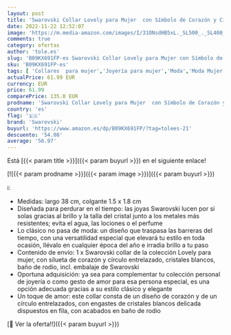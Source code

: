 ```yaml
---
layout: post
title: 'Swarovski Collar Lovely para Mujer  con Símbolo de Corazón y Círculo  Cristales Blancos  Baño de Rodio  Colección Lovely de Swarovski'
date: 2022-11-22 12:52:07
image: 'https://m.media-amazon.com/images/I/31ONsdHB5xL._SL500_._SL400_.jpg'
comments: true
category: ofertas
author: 'tole.es'
slug: 'B09KX691FP-es Swarovski Collar Lovely para Mujer con Símbolo de Corazón...'
sku: 'B09KX691FP-es'
tags: [ 'Collares  para mujer','Joyería para mujer','Moda','Moda Mujer','swarovski','🇪🇸', ]
actualPrice: 61.99 EUR
currency: EUR
price: 61.99
comparePrice: 135.0 EUR
prodname: 'Swarovski Collar Lovely para Mujer  con Símbolo de Corazón y Círculo  Cristales Blancos  Baño de Rodio  Colección Lovely de Swarovski'
country: 'es'
flag: '🇪🇸'
brand: 'Swarovski'
buyurl: 'https://www.amazon.es/dp/B09KX691FP/?tag=tolees-21'
descuento: '54.08'
average: '56.97'
---
```


Está [{{< param title >}}]({{< param buyurl >}}) en el siguiente enlace!

[![{{< param prodname >}}]({{< param image >}})]({{< param buyurl >}})

ℹ️:

- Medidas: largo 38 cm, colgante 1.5 x 1.8 cm
- Diseñada para perdurar en el tiempo: las joyas Swarovski lucen por si solas gracias al brillo y la talla del cristal junto a los metales más resistentes; evita el agua, las lociones o el perfume
- Lo clásico no pasa de moda: un diseño que traspasa las barreras del tiempo, con una versatilidad especial que elevará tu estilo en toda ocasión, llévalo en cualquier época del año e irradia brillo a tu paso
- Contenido de envío: 1 x Swarovski collar de la colección Lovely para mujer, con silueta de corazón y círculo entrelazado, cristales blancos, baño de rodio, incl. embalaje de Swarovski
- Oportuna adquisición: ya sea para complementar tu colección personal de joyería o como gesto de amor para esa persona especial, es una opción adecuada gracias a su estilo clásico y elegante
- Un toque de amor: este collar consta de un diseño de corazón y de un círculo entrelazados, con engastes de cristales blancos delicada dispuestos en fila, con acabados en baño de rodio

[🛒 Ver la oferta!!]({{< param buyurl >}})
